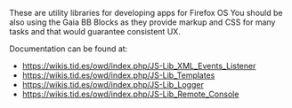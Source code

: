 These are utility libraries for developing apps for Firefox OS
You should be also using the Gaia BB Blocks as they provide markup and CSS for many tasks and that would guarantee consistent UX.

Documentation can be found at:

* https://wikis.tid.es/owd/index.php/JS-Lib_XML_Events_Listener
* https://wikis.tid.es/owd/index.php/JS-Lib_Templates
* https://wikis.tid.es/owd/index.php/JS-Lib_Logger
* https://wikis.tid.es/owd/index.php/JS-Lib_Remote_Console
